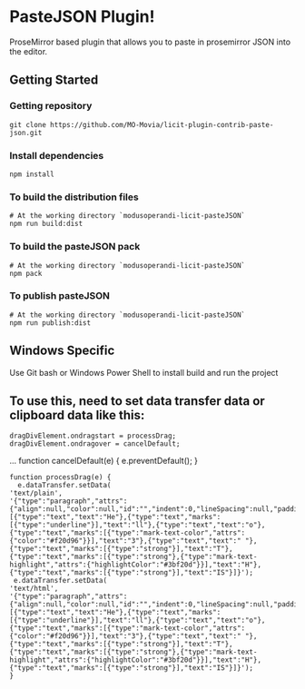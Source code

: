
# PasteJSON Plugin!
ProseMirror based plugin that allows you to paste in prosemirror JSON into the editor.

## Getting Started  

### Getting repository

```
git clone https://github.com/MO-Movia/licit-plugin-contrib-paste-json.git
```
### Install dependencies
```
npm install
``` 
### To build the distribution files
```
# At the working directory `modusoperandi-licit-pasteJSON`
npm run build:dist 
```
### To build the pasteJSON pack
```
# At the working directory `modusoperandi-licit-pasteJSON`
npm pack
```  
### To publish pasteJSON
```
# At the working directory `modusoperandi-licit-pasteJSON`
npm run publish:dist
```  
 
## Windows Specific

Use Git bash or Windows Power Shell to install build and run the project

## To use this, need to set data transfer data or clipboard data like this:

    dragDivElement.ondragstart = processDrag;
    dragDivElement.ondragover = cancelDefault;
...
	function cancelDefault(e) {
		e.preventDefault();
	}

    function processDrag(e) {
      e.dataTransfer.setData(
    'text/plain',
    '{"type":"paragraph","attrs":{"align":null,"color":null,"id":"","indent":0,"lineSpacing":null,"paddingBottom":"","paddingTop":""},"content":[{"type":"text","text":"He"},{"type":"text","marks":[{"type":"underline"}],"text":"ll"},{"type":"text","text":"o"},{"type":"text","marks":[{"type":"mark-text-color","attrs":{"color":"#f20d96"}}],"text":"3"},{"type":"text","text":" "},{"type":"text","marks":[{"type":"strong"}],"text":"T"},{"type":"text","marks":[{"type":"strong"},{"type":"mark-text-highlight","attrs":{"highlightColor":"#3bf20d"}}],"text":"H"},{"type":"text","marks":[{"type":"strong"}],"text":"IS"}]}');
     e.dataTransfer.setData(
    'text/html',
    '{"type":"paragraph","attrs":{"align":null,"color":null,"id":"","indent":0,"lineSpacing":null,"paddingBottom":"","paddingTop":""},"content":[{"type":"text","text":"He"},{"type":"text","marks":[{"type":"underline"}],"text":"ll"},{"type":"text","text":"o"},{"type":"text","marks":[{"type":"mark-text-color","attrs":{"color":"#f20d96"}}],"text":"3"},{"type":"text","text":" "},{"type":"text","marks":[{"type":"strong"}],"text":"T"},{"type":"text","marks":[{"type":"strong"},{"type":"mark-text-highlight","attrs":{"highlightColor":"#3bf20d"}}],"text":"H"},{"type":"text","marks":[{"type":"strong"}],"text":"IS"}]}');
    }